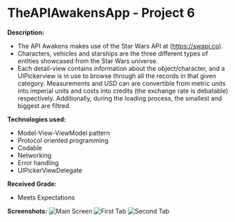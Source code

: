 # TheAPIAwakensApp - Project 6

**Description:**

  - The API Awakens makes use of the Star Wars API at (https://swapi.co). 
  - Characters, vehicles and starships are the three different types of entities showcased from the Star Wars universe. 
  - Each detail-view contains information about the object/character, and a UIPickerview is in use to browse through all the records in that given category. Measurements and USD can are convertible from metric units into imperial units and costs into credits (the exchange rate is debatable) respectively. Additionally, during the loading process, the smallest and biggest are filtred.

**Technologies used:**

  - Model-View-ViewModel pattern
  - Protocol oriented programming
  - Codable
  - Networking
  - Error handling
  - UIPickerViewDelegate

**Received Grade:**
  - Meets Expectations

**Screenshots:**
![Main Screen](https://i.imgur.com/O2SJHRy.png)
![First Tab](https://i.imgur.com/jmLIeQW.png)
![Second Tab](https://i.imgur.com/N11WURz.png)
